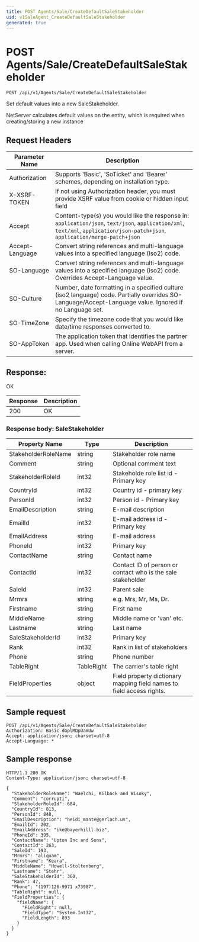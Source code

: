 ```yaml
---
title: POST Agents/Sale/CreateDefaultSaleStakeholder
uid: v1SaleAgent_CreateDefaultSaleStakeholder
generated: true
---
```


# POST Agents/Sale/CreateDefaultSaleStakeholder

```http
POST /api/v1/Agents/Sale/CreateDefaultSaleStakeholder
```

Set default values into a new SaleStakeholder.


NetServer calculates default values on the entity, which is required when creating/storing a new instance







## Request Headers

| Parameter Name | Description |
|----------------|-------------|
| Authorization  | Supports 'Basic', 'SoTicket' and 'Bearer' schemes, depending on installation type. |
| X-XSRF-TOKEN   | If not using Authorization header, you must provide XSRF value from cookie or hidden input field |
| Accept         | Content-type(s) you would like the response in: `application/json`, `text/json`, `application/xml`, `text/xml`, `application/json-patch+json`, `application/merge-patch+json` |
| Accept-Language | Convert string references and multi-language values into a specified language (iso2) code. |
| SO-Language | Convert string references and multi-language values into a specified language (iso2) code. Overrides Accept-Language value. |
| SO-Culture | Number, date formatting in a specified culture (iso2 language) code. Partially overrides SO-Language/Accept-Language value. Ignored if no Language set. |
| SO-TimeZone | Specify the timezone code that you would like date/time responses converted to. |
| SO-AppToken | The application token that identifies the partner app. Used when calling Online WebAPI from a server. |


## Response:

OK

| Response | Description |
|----------------|-------------|
| 200 | OK |

### Response body: SaleStakeholder

| Property Name | Type |  Description |
|----------------|------|--------------|
| StakeholderRoleName | string | Stakeholder role name |
| Comment | string | Optional comment text |
| StakeholderRoleId | int32 | Stakeholde role list id - Primary key |
| CountryId | int32 | Country id - primary key |
| PersonId | int32 | Person id - Primary key |
| EmailDescription | string | E-mail description |
| EmailId | int32 | E-mail address id - Primary key |
| EmailAddress | string | E-mail address |
| PhoneId | int32 | Primary key |
| ContactName | string | Contact name |
| ContactId | int32 | Contact ID of person or contact who is the sale stakeholder |
| SaleId | int32 | Parent sale |
| Mrmrs | string | e.g. Mrs, Mr, Ms, Dr. |
| Firstname | string | First name |
| MiddleName | string | Middle name or 'van' etc. |
| Lastname | string | Last name |
| SaleStakeholderId | int32 | Primary key |
| Rank | int32 | Rank in list of stakeholders |
| Phone | string | Phone number |
| TableRight | TableRight | The carrier's table right |
| FieldProperties | object | Field property dictionary mapping field names to field access rights. |

## Sample request

```http!
POST /api/v1/Agents/Sale/CreateDefaultSaleStakeholder
Authorization: Basic dGplMDpUamUw
Accept: application/json; charset=utf-8
Accept-Language: *
```

## Sample response

```http_
HTTP/1.1 200 OK
Content-Type: application/json; charset=utf-8

{
  "StakeholderRoleName": "Waelchi, Kilback and Wisoky",
  "Comment": "corrupti",
  "StakeholderRoleId": 684,
  "CountryId": 813,
  "PersonId": 848,
  "EmailDescription": "heidi_mante@gerlach.us",
  "EmailId": 202,
  "EmailAddress": "ike@bayerhilll.biz",
  "PhoneId": 395,
  "ContactName": "Upton Inc and Sons",
  "ContactId": 263,
  "SaleId": 193,
  "Mrmrs": "aliquam",
  "Firstname": "Keara",
  "MiddleName": "Howell-Stoltenberg",
  "Lastname": "Stehr",
  "SaleStakeholderId": 360,
  "Rank": 47,
  "Phone": "(197)126-9971 x73987",
  "TableRight": null,
  "FieldProperties": {
    "fieldName": {
      "FieldRight": null,
      "FieldType": "System.Int32",
      "FieldLength": 893
    }
  }
}
```